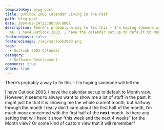 ```yaml
---
templateKey: blog-post
title: Outlook 2003 Calendar Living In The Past
path: blog-post
date: 2004-02-24T22:08:00.000Z
description: There’s probably a way to fix this – I’m hoping someone will tell
  me. I have Outlook 2003. I have the calendar set up to default to Month view.
featuredpost: false
featuredimage: /img/outlook2003.png
tags:
  - Outlook 2003 Calendar
category:
  - Software Development
comments: true
share: true
---
```

<!--StartFragment-->

There’s probably a way to fix this – I’m hoping someone will tell me.

I have Outlook 2003. I have the calendar set up to default to Month view. However, it seems to always want to show me a lot of stuff in the past. It might just be that it is showing me the whole current month, but halfway through the month I really don’t care about the first half of the month, I’m much more concerned with the first half of the **next** month. Is there any setting that will have it show “this week and the next 4 weeks” for the Month view? Or some kind of custom view that it will remember?

<!--EndFragment-->